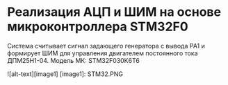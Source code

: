 # Реализация АЦП и ШИМ на основе микроконтроллера STM32F0
Система считывает сигнал задающего генератора с вывода PA1 и формирует ШИМ для управления
двигателем постоянного тока ДПМ25Н1-04. Модель МК: STM32F030K6T6

![alt-text][image1]
[image1]: STM32.PNG
